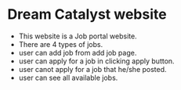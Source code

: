 <!-- # React + Vite -->
<!-- 
This template provides a minimal setup to get React working in Vite with HMR and some ESLint rules.

Currently, two official plugins are available:

- [@vitejs/plugin-react](https://github.com/vitejs/vite-plugin-react/blob/main/packages/plugin-react/README.md) uses [Babel](https://babeljs.io/) for Fast Refresh
- [@vitejs/plugin-react-swc](https://github.com/vitejs/vite-plugin-react-swc) uses [SWC](https://swc.rs/) for Fast Refresh -->

# Dream Catalyst website

- This website is a Job portal website.
- There are 4 types of jobs.
- user can add job from add job page.
- user can apply for a job in clicking apply button.
- user canot apply for a job that he/she posted.
- user can see all available jobs.

 


